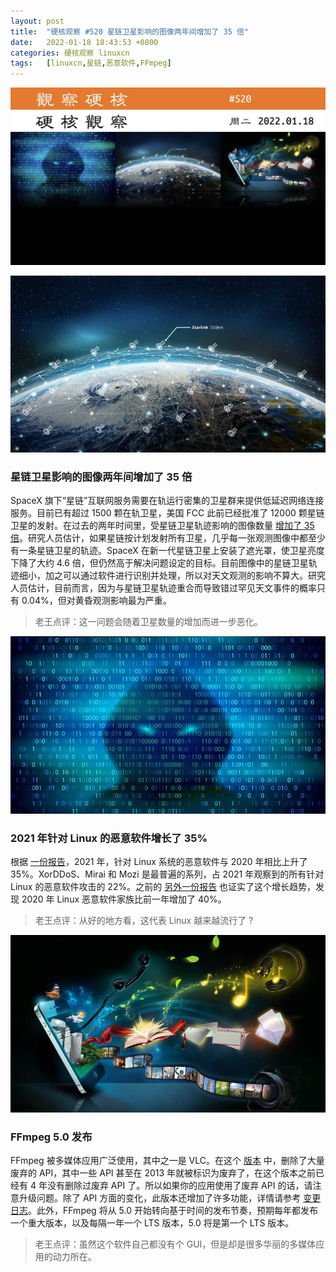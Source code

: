 ```yaml
---
layout: post
title:	"硬核观察 #520 星链卫星影响的图像两年间增加了 35 倍"
date:	2022-01-18 18:43:53 +0800 
categories:	硬核观察 linuxcn 
tags:	[linuxcn,星链,恶意软件,FFmpeg]
---
```



![](/Asserts/Images/album/202201/18/184234pzr9erk5nz9dkrmy.jpg)


![](/Asserts/Images/album/202201/18/184257jnnphhnxpzcp7nun.jpg)


### 星链卫星影响的图像两年间增加了 35 倍


SpaceX 旗下“星链”互联网服务需要在轨运行密集的卫星群来提供低延迟网络连接服务。目前已有超过 1500 颗在轨卫星，美国 FCC 此前已经批准了 12000 颗星链卫星的发射。在过去的两年时间里，受星链卫星轨迹影响的图像数量 [增加了 35 倍](https://arstechnica.com/science/2022/01/astronomers-find-growing-number-of-starlink-satellite-tracks/)。研究人员估计，如果星链按计划发射所有卫星，几乎每一张观测图像中都至少有一条星链卫星的轨迹。SpaceX 在新一代星链卫星上安装了遮光罩，使卫星亮度下降了大约 4.6 倍，但仍然高于解决问题设定的目标。目前图像中的星链卫星轨迹细小，加之可以通过软件进行识别并处理，所以对天文观测的影响不算大。研究人员估计，目前而言，因为与星链卫星轨迹重合而导致错过罕见天文事件的概率只有 0.04%，但对黄昏观测影响最为严重。



> 
> 老王点评：这一问题会随着卫星数量的增加而进一步恶化。
> 
> 
> 


![](/Asserts/Images/album/202201/18/184319kayybaba99sbaroa.jpg)


### 2021 年针对 Linux 的恶意软件增长了 35%


根据 [一份报告](https://www.bleepingcomputer.com/news/security/linux-malware-sees-35-percent-growth-during-2021/)，2021 年，针对 Linux 系统的恶意软件与 2020 年相比上升了 35%。XorDDoS、Mirai 和 Mozi 是最普遍的系列，占 2021 年观察到的所有针对 Linux 的恶意软件攻击的 22%。之前的 [另外一份报告](https://www.intezer.com/blog/cloud-security/2020-set-record-for-new-linux-malware-families/) 也证实了这个增长趋势，发现 2020 年 Linux 恶意软件家族比前一年增加了 40%。



> 
> 老王点评：从好的地方看，这代表 Linux 越来越流行了 ?
> 
> 
> 


![](/Asserts/Images/album/202201/18/184336mo4bqv0or40mbzm4.jpg)


### FFmpeg 5.0 发布


FFmpeg 被多媒体应用广泛使用，其中之一是 VLC。在这个 [版本](http://www.jbkempf.com/blog/post/2022/FFmpeg-5.0) 中，删除了大量废弃的 API，其中一些 API 甚至在 2013 年就被标识为废弃了，在这个版本之前已经有 4 年没有删除过废弃 API 了。所以如果你的应用使用了废弃 API 的话，请注意升级问题。除了 API 方面的变化，此版本还增加了许多功能，详情请参考 [变更日志](http://ffmpeg.org/#pr5.0)。此外，FFmpeg 将从 5.0 开始转向基于时间的发布节奏，预期每年都发布一个重大版本，以及每隔一年一个 LTS 版本，5.0 将是第一个 LTS 版本。



> 
> 老王点评：虽然这个软件自己都没有个 GUI，但是却是很多华丽的多媒体应用的动力所在。
> 
> 
>
